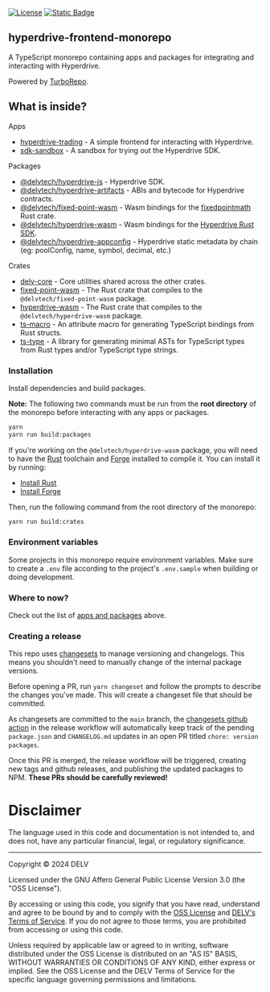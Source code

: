 [![License](https://img.shields.io/badge/License-AGPL%203.0-blue.svg)](https://github.com/delvtech/hyperdrive-frontend/blob/master/LICENSE)
[![Static Badge](https://img.shields.io/badge/DELV-Terms%20Of%20Service-orange)](https://delv-public.s3.us-east-2.amazonaws.com/delv-terms-of-service.pdf)

## hyperdrive-frontend-monorepo

A TypeScript monorepo containing apps and packages for integrating and
interacting with Hyperdrive.

Powered by [TurboRepo](https://turbo.build).

## What is inside?

Apps

- [hyperdrive-trading](apps/hyperdrive-trading/) - A simple frontend for interacting with Hyperdrive.
- [sdk-sandbox](apps/sdk-sandbox/) - A sandbox for trying out the Hyperdrive SDK.

Packages

- [@delvtech/hyperdrive-js](packages/hyperdrive-js/) - Hyperdrive SDK.
- [@delvtech/hyperdrive-artifacts](packages/hyperdrive-artifacts/) - ABIs and bytecode for Hyperdrive contracts.
- [@delvtech/fixed-point-wasm](packages/hyperdrive-artifacts/) - Wasm bindings for the [fixedpointmath](https://github.com/delvtech/hyperdrive-rs/tree/main/crates/fixedpointmath) Rust crate.
- [@delvtech/hyperdrive-wasm](packages/hyperdrive-artifacts/) - Wasm bindings for the [Hyperdrive Rust SDK](https://github.com/delvtech/hyperdrive-rs).
- [@delvtech/hyperdrive-appconfig](packages/hyperdrive-appconfig/) - Hyperdrive static metadata by chain (eg: poolConfig, name, symbol, decimal, etc.)

Crates

- [delv-core](crates/delv-core/) - Core utilities shared across the other crates.
- [fixed-point-wasm](crates/fixed-point-wasm/) - The Rust crate that compiles to the `@delvtech/fixed-point-wasm` package.
- [hyperdrive-wasm](crates/hyperdrive-wasm/) - The Rust crate that compiles to the `@delvtech/hyperdrive-wasm` package.
- [ts-macro](crates/ts-macro/) - An attribute macro for generating TypeScript bindings from Rust structs.
- [ts-type](crates/ts-type/) - A library for generating minimal ASTs for TypeScript types from Rust types and/or TypeScript type strings.

### Installation

Install dependencies and build packages.

**Note:** The following two commands must be run from the **root directory** of the
monorepo before interacting with any apps or packages.

```bash
yarn
yarn run build:packages
```

If you're working on the `@delvtech/hyperdrive-wasm` package, you will need to
have the [Rust](https://www.rust-lang.org/) toolchain and
[Forge](https://github.com/foundry-rs/foundry#installatio://github.com/foundry-rs/foundry#installation)
installed to compile it. You can install it by running:

- [Install Rust](https://www.rust-lang.org/tools/install)
- [Install Forge](https://book.getfoundry.sh/getting-started/installation)

Then, run the following command from the root directory of the monorepo:

```bash
yarn run build:crates
```

### Environment variables

Some projects in this monorepo require environment variables. Make sure to
create a `.env` file according to the project's `.env.sample` when building or
doing development.

### Where to now?

Check out the list of [apps and packages](#what-is-inside) above.

### Creating a release

This repo uses [changesets](https://github.com/changesets/changesets) to manage
versioning and changelogs. This means you shouldn't need to manually change of
the internal package versions.

Before opening a PR, run `yarn changeset` and follow the prompts to describe the
changes you've made. This will create a changeset file that should be committed.

As changesets are committed to the `main` branch, the [changesets github
action](https://github.com/changesets/action) in the release workflow will
automatically keep track of the pending `package.json` and `CHANGELOG.md`
updates in an open PR titled `chore: version packages`.

Once this PR is merged, the release workflow will be triggered, creating new
tags and github releases, and publishing the updated packages to NPM. **These
PRs should be carefully reviewed!**

# Disclaimer

The language used in this code and documentation is not intended to, and does not, have any particular financial, legal, or regulatory significance.

---

Copyright © 2024 DELV

Licensed under the GNU Affero General Public License Version 3.0 (the "OSS License").

By accessing or using this code, you signify that you have read, understand and agree to be bound by and to comply with the [OSS License](https://www.gnu.org/licenses/gpl-3.0.html) and [DELV's Terms of Service](https://delv-public.s3.us-east-2.amazonaws.com/delv-terms-of-service.pdf). If you do not agree to those terms, you are prohibited from accessing or using this code.

Unless required by applicable law or agreed to in writing, software distributed under the OSS License is distributed on an "AS IS" BASIS, WITHOUT WARRANTIES OR CONDITIONS OF ANY KIND, either express or implied. See the OSS License and the DELV Terms of Service for the specific language governing permissions and limitations.
